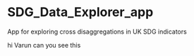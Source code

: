 # SDG_Data_Explorer_app
App for exploring cross disaggregations in UK SDG indicators

hi Varun can you see this